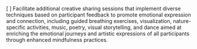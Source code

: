 [ ] Facilitate additional creative sharing sessions that implement diverse techniques based on participant feedback to promote emotional expression and connection, including guided breathing exercises, visualization, nature-specific activities, music, poetry, visual storytelling, and dance aimed at enriching the emotional journeys and artistic expressions of all participants through enhanced mindfulness practices.